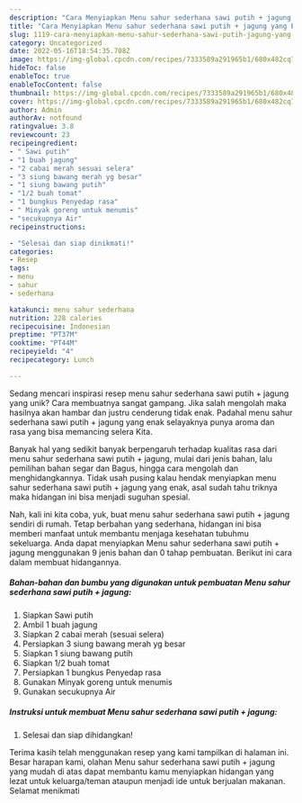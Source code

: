 ```yaml
---
description: "Cara Menyiapkan Menu sahur sederhana sawi putih + jagung yang Enak"
title: "Cara Menyiapkan Menu sahur sederhana sawi putih + jagung yang Enak"
slug: 1119-cara-menyiapkan-menu-sahur-sederhana-sawi-putih-jagung-yang-enak
category: Uncategorized
date: 2022-05-16T18:54:35.708Z
image: https://img-global.cpcdn.com/recipes/7333589a291965b1/680x482cq70/menu-sahur-sederhana-sawi-putih-jagung-foto-resep-utama.jpg
hideToc: false
enableToc: true
enableTocContent: false
thumbnail: https://img-global.cpcdn.com/recipes/7333589a291965b1/680x482cq70/menu-sahur-sederhana-sawi-putih-jagung-foto-resep-utama.jpg
cover: https://img-global.cpcdn.com/recipes/7333589a291965b1/680x482cq70/menu-sahur-sederhana-sawi-putih-jagung-foto-resep-utama.jpg
author: Admin
authorAv: notfound
ratingvalue: 3.8
reviewcount: 23
recipeingredient:
- " Sawi putih"
- "1 buah jagung"
- "2 cabai merah sesuai selera"
- "3 siung bawang merah yg besar"
- "1 siung bawang putih"
- "1/2 buah tomat"
- "1 bungkus Penyedap rasa"
- " Minyak goreng untuk menumis"
- "secukupnya Air"
recipeinstructions:

- "Selesai dan siap dinikmati!"
categories:
- Resep
tags:
- menu
- sahur
- sederhana

katakunci: menu sahur sederhana 
nutrition: 228 calories
recipecuisine: Indonesian
preptime: "PT37M"
cooktime: "PT44M"
recipeyield: "4"
recipecategory: Lunch

---
```





Sedang mencari inspirasi resep menu sahur sederhana sawi putih + jagung yang unik? Cara membuatnya sangat gampang. Jika salah mengolah maka hasilnya akan hambar dan justru cenderung tidak enak. Padahal menu sahur sederhana sawi putih + jagung yang enak selayaknya punya aroma dan rasa yang bisa memancing selera Kita.





Banyak hal yang sedikit banyak berpengaruh terhadap kualitas rasa dari menu sahur sederhana sawi putih + jagung, mulai dari jenis bahan, lalu pemilihan bahan segar dan Bagus, hingga cara mengolah dan menghidangkannya. Tidak usah pusing kalau hendak menyiapkan menu sahur sederhana sawi putih + jagung yang enak,      asal sudah tahu triknya maka hidangan ini bisa menjadi suguhan spesial.





















Nah, kali ini kita coba, yuk, buat menu sahur sederhana sawi putih + jagung sendiri di rumah. Tetap berbahan yang sederhana, hidangan ini bisa memberi manfaat untuk membantu menjaga kesehatan tubuhmu sekeluarga. Anda dapat menyiapkan Menu sahur sederhana sawi putih + jagung menggunakan 9 jenis bahan dan 0 tahap pembuatan. Berikut ini cara dalam membuat hidangannya.

<!--inarticleads1-->

##### Bahan-bahan dan bumbu yang digunakan untuk pembuatan Menu sahur sederhana sawi putih + jagung:

1. Siapkan  Sawi putih
1. Ambil 1 buah jagung
1. Siapkan 2 cabai merah (sesuai selera)
1. Persiapkan 3 siung bawang merah yg besar
1. Siapkan 1 siung bawang putih
1. Siapkan 1/2 buah tomat
1. Persiapkan 1 bungkus Penyedap rasa
1. Gunakan  Minyak goreng untuk menumis
1. Gunakan secukupnya Air




<!--inarticleads2-->

##### Instruksi untuk membuat Menu sahur sederhana sawi putih + jagung:


1. Selesai dan siap dihidangkan!



Terima kasih telah menggunakan resep yang kami tampilkan di halaman ini. Besar harapan kami, olahan Menu sahur sederhana sawi putih + jagung yang mudah di atas dapat membantu kamu menyiapkan hidangan yang lezat untuk keluarga/teman ataupun menjadi ide untuk berjualan makanan. Selamat menikmati
